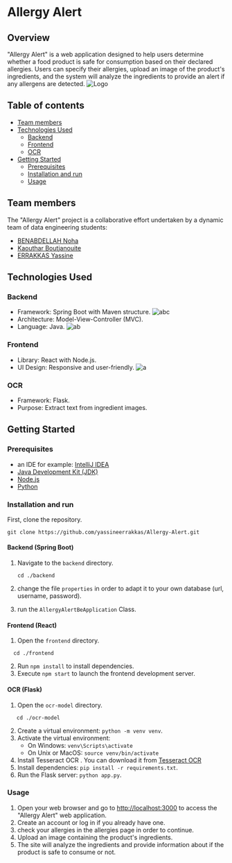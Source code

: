 # Allergy Alert
## Overview 
"Allergy Alert" is a web application designed to help users determine whether a food product is safe for consumption based on their declared allergies. Users can specify their allergies, upload an image of the product's ingredients, and the system will analyze the ingredients to provide an alert if any allergens are detected.
![Logo](https://github.com/yassineerrakkas/Allergy-Alert/assets/118397882/483658c1-e65c-4c4c-a446-5644743c30a9)
## Table of contents
* [Team members](#team-members)
* [Technologies Used](#technologies-used)
  * [Backend](#backend)
  * [Frontend](#frontend)
  * [OCR](#ocr)
* [Getting Started](#getting-started)
  * [Prerequisites](#prerequisites)
  * [Installation and run](#installation-and-run)
  * [Usage](#usage)
  
## Team members 
The "Allergy Alert" project is a collaborative effort undertaken by a dynamic team of data engineering students:
- [BENABDELLAH Noha](https://github.com/nohabenabdellah)
- [Kaouthar Boutjanouite](https://github.com/KaoutharBtj)
- [ERRAKKAS Yassine](https://github.com/yassineerrakkas)
## Technologies Used 

### Backend 

* Framework: Spring Boot with Maven structure.
  ![abc](https://github.com/yassineerrakkas/Allergy-Alert/assets/118397882/87b9c950-8659-42da-8e4a-5d0debc43ee3)
* Architecture: Model-View-Controller (MVC).
* Language: Java.
  ![ab](https://github.com/yassineerrakkas/Allergy-Alert/assets/118397882/189fc0d0-dfcd-4f24-a6fe-172c477f27d0)

### Frontend 

* Library: React with Node.js.
* UI Design: Responsive and user-friendly.
![a](https://github.com/yassineerrakkas/Allergy-Alert/assets/118397882/2af81597-bc76-4960-9ded-e8cfd7900965)

### OCR 

* Framework: Flask.
* Purpose: Extract text from ingredient images.
  
## Getting Started

### Prerequisites

* an IDE for example: [IntelliJ IDEA](https://www.jetbrains.com/idea/download/download-thanks.html?platform=windows)
* [Java Development Kit (JDK)](https://download.oracle.com/java/17/archive/jdk-17.0.9_windows-x64_bin.msi)
* [Node.js](https://nodejs.org/dist/v20.10.0/node-v20.10.0-x64.msihttps://nodejs.org/dist/v20.10.0/node-v20.10.0-x64.msi)
* [Python](https://www.python.org/ftp/python/3.12.0/python-3.12.0-amd64.exe)
### Installation and run
First, clone the repository.
   ```
   git clone https://github.com/yassineerrakkas/Allergy-Alert.git
```

#### Backend (Spring Boot)

1. Navigate to the `backend` directory.

   ```
   cd ./backend
   ```
2. change the file `properties` in order to adapt it to your own database (url, username, password).
3. run the `AllergyAlertBeApplication` Class.

#### Frontend (React)

1. Open the `frontend` directory.
 ```
   cd ./frontend
```
2. Run `npm install` to install dependencies.
3. Execute `npm start` to launch the frontend development server.

#### OCR (Flask)

1. Open the `ocr-model` directory.
```
   cd ./ocr-model
```

2. Create a virtual environment: `python -m venv venv`.
3. Activate the virtual environment:
   - On Windows: `venv\Scripts\activate`
   - On Unix or MacOS: `source venv/bin/activate`
4. Install Tesseract OCR . You can download it from [Tesseract OCR](https://github.com/tesseract-ocr/tesseract)
5. Install dependencies: `pip install -r requirements.txt`.
6. Run the Flask server: `python app.py`.
### Usage

1. Open your web browser and go to [http://localhost:3000](http://localhost:3000) to access the "Allergy Alert" web application.
2. Create an account or log in if you already have one.
3. check your allergies in the allergies page in order to continue.
4. Upload an image containing the product's ingredients.
5. The site will analyze the ingredients and provide information about if the product is safe to consume or not.



   

